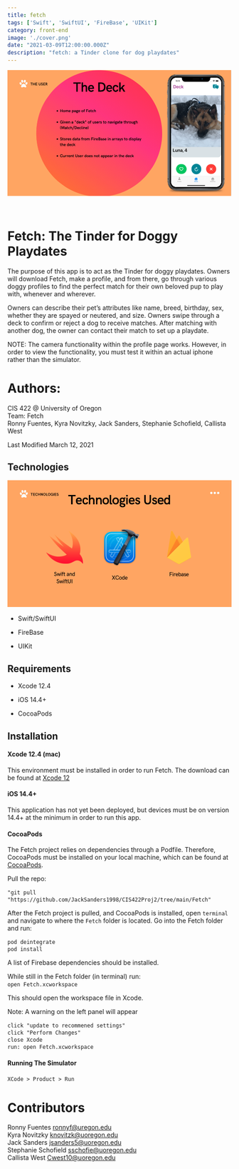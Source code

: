 ```yaml
---
title: fetch
tags: ['Swift', 'SwiftUI', 'FireBase', 'UIKit']
category: front-end
image: './cover.png'
date: "2021-03-09T12:00:00.000Z"
description: "fetch: a Tinder clone for dog playdates"
---
```


![fetch deck](./deck.png "fetch deck")

<br>

# Fetch: The Tinder for Doggy Playdates


The purpose of this app is to act as the Tinder for doggy playdates. Owners will download Fetch, make a profile, and from there, go through various doggy profiles to find the perfect match for their own beloved pup to play with, whenever and wherever.


Owners can describe their pet’s attributes like name, breed, birthday, sex, whether they are spayed or neutered, and size. Owners swipe through a deck to confirm or reject a dog to receive matches. After matching with another dog, the owner can contact their match to set up a playdate.


NOTE: The camera functionality within the profile page works. However, in order to view the functionality, you must test it within an actual iphone rather than the simulator. 



# Authors:

CIS 422 @ University of Oregon  
Team: Fetch   
Ronny Fuentes, Kyra Novitzky, Jack Sanders, Stephanie Schofield, Callista West  

Last Modified March 12, 2021



## Technologies

![fetch stack](./stack.png "fetch stack")

* Swift/SwiftUI

* FireBase

* UIKit 



## Requirements


* Xcode 12.4

* iOS 14.4+

* CocoaPods

## Installation


#### Xcode 12.4 (mac)


This environment must be installed in order to run Fetch. The download can be found at [Xcode 12](https://developer.apple.com/xcode/)


#### iOS 14.4+


This application has not yet been deployed, but devices must be on version 14.4+ at the minimum in order to run this app.


#### CocoaPods


The Fetch project relies on dependencies through a Podfile. Therefore, CocoaPods must be installed on your local machine, which can be found at [CocoaPods](https://cocoapods.org). 


Pull the repo:
```
"git pull "https://github.com/JackSanders1998/CIS422Proj2/tree/main/Fetch"
```

After the Fetch project is pulled, and CocoaPods is installed, open `terminal` and navigate to where the `Fetch` folder is located. Go into the Fetch folder and run:  
```
pod deintegrate
pod install  
```  

A list of Firebase dependencies should be installed.


While still in the Fetch folder (in terminal) run:  
`open Fetch.xcworkspace`  

This should open the workspace file in Xcode.  

Note: A warning on the left panel will appear 
```
click "update to recommened settings"
click "Perform Changes"
close Xcode
run: open Fetch.xcworkspace
```

#### Running The Simulator  
`XCode > Product > Run`


# Contributors

Ronny Fuentes <ronnyf@uregon.edu>  
Kyra Novitzky <knovitzk@uoregon.edu>  
Jack Sanders <jsanders5@uoregon.edu>  
Stephanie Schofield <sschofie@uoregon.edu>  
Callista West <Cwest10@uoregon.edu>  